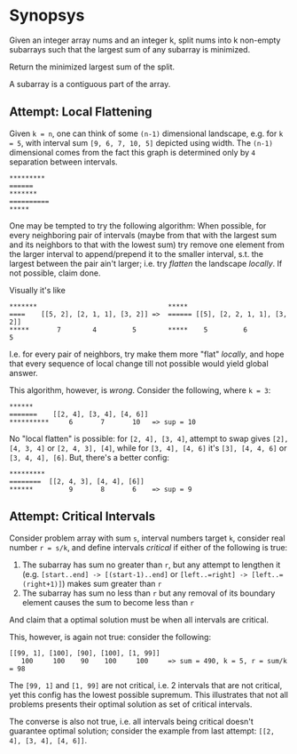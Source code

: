 # Synopsys

Given an integer array nums and an integer k, split nums into k non-empty subarrays such that the largest sum of any subarray is minimized.

Return the minimized largest sum of the split.

A subarray is a contiguous part of the array.

## Attempt: Local Flattening

Given `k = n`, one can think of some `(n-1)` dimensional landscape, e.g. for `k = 5`, with interval sum `[9, 6, 7, 10, 5]` depicted using width. The `(n-1)` dimensional comes from the fact this graph is determined only by `4` separation between intervals.

```
*********
======
*******
==========
*****
```

One may be tempted to try the following algorithm:
When possible, for every neighboring pair of intervals (maybe from that with the largest sum and its neighbors to that with the lowest sum) try remove one element from the larger interval to append/prepend it to the smaller interval, s.t. the largest between the pair ain't larger; i.e. try *flatten* the landscape *locally*. If not possible, claim done.

Visually it's like

```
*******                                 *****
====    [[5, 2], [2, 1, 1], [3, 2]] =>  ====== [[5], [2, 2, 1, 1], [3, 2]]
*****       7        4         5        *****    5         6          5
```

I.e. for every pair of neighbors, try make them more "flat" *locally*, and hope that every sequence of local change till not possible would yield global answer.

This algorithm, however, is *wrong*. Consider the following, where `k = 3`:

```
******
=======    [[2, 4], [3, 4], [4, 6]]
**********     6       7       10   => sup = 10
```

No "local flatten" is possible: for `[2, 4], [3, 4]`, attempt to swap gives `[2], [4, 3, 4]` or `[2, 4, 3], [4]`, while for `[3, 4], [4, 6]` it's `[3], [4, 4, 6]` or `[3, 4, 4], [6]`.
But, there's a better config:

```
*********
========  [[2, 4, 3], [4, 4], [6]]
******         9       8       6    => sup = 9
```

## Attempt: Critical Intervals

Consider problem array with sum `s`, interval numbers target `k`, consider real number `r = s/k`, and define intervals *critical* if either of the following is true:

1. The subarray has sum no greater than `r`, but any attempt to lengthen it (e.g. `[start..end] -> [(start-1)..end]` or `[left..=right] -> [left..=(right+1)]`) makes sum greater than `r`
2. The subarray has sum no less than `r` but any removal of its boundary element causes the sum to become less than `r`

And claim that a optimal solution must be when all intervals are critical.

This, however, is again not true: consider the following:

```
[[99, 1], [100], [90], [100], [1, 99]]
   100     100    90    100     100     => sum = 490, k = 5, r = sum/k = 98
```

The `[99, 1]` and `[1, 99]` are not critical, i.e. 2 intervals that are not critical, yet this config has the lowest possible supremum. This illustrates that not all problems presents their optimal solution as set of critical intervals.

The converse is also not true, i.e. all intervals being critical doesn't guarantee optimal solution; consider the example from last attempt: `[[2, 4], [3, 4], [4, 6]]`.
